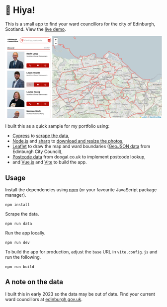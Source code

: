 # :wave: Hiya!

This is a small app to find your ward councillors for the city of Edinburgh, Scotland. View the [live demo](https://natewr.github.io/edinburgh-councillors/).

[![Screenshot of the app](./public/preview-image.png)](https://natewr.github.io/edinburgh-councillors/)

I built this as a quick sample for my portfolio using:

- [Cypress](https://www.cypress.io/) to [scrape the data](https://github.com/NateWr/edinburgh-councillors/blob/main/cypress/e2e/councillors.cy.js),
- [Node.js](https://nodejs.org) and [sharp](https://www.npmjs.com/package/sharp) to [download and resize the photos](https://github.com/NateWr/edinburgh-councillors/blob/main/src/tools/getphotos.js),
- [Leaflet](https://leafletjs.com/) to draw the map and ward boundaries ([GeoJSON data](https://data.edinburghcouncilmaps.info/datasets/dc96624b1db849db926f59806e287d44/explore) from Edinburgh City Council),
- [Postcode data](https://www.doogal.co.uk/AdministrativeAreas?district=S12000036) from doogal.co.uk to implement postcode lookup,
- and [Vue.js](https://vuejs.org/) and [Vite](https://vitejs.dev/) to build the app.

## Usage

Install the dependencies using [npm](https://www.npmjs.com/) (or your favourite JavaScript package manager).

```
npm install
```

Scrape the data.

```
npm run data
```

Run the app locally.

```
npm run dev
```

To build the app for production, adjust the `base` URL in `vite.config.js` and run the following.

```
npm run build
```

## A note on the data

I built this in early 2023 so the data may be out of date. Find your current ward councillors at [edinburgh.gov.uk](https://democracy.edinburgh.gov.uk/mgMemberIndex.aspx).

